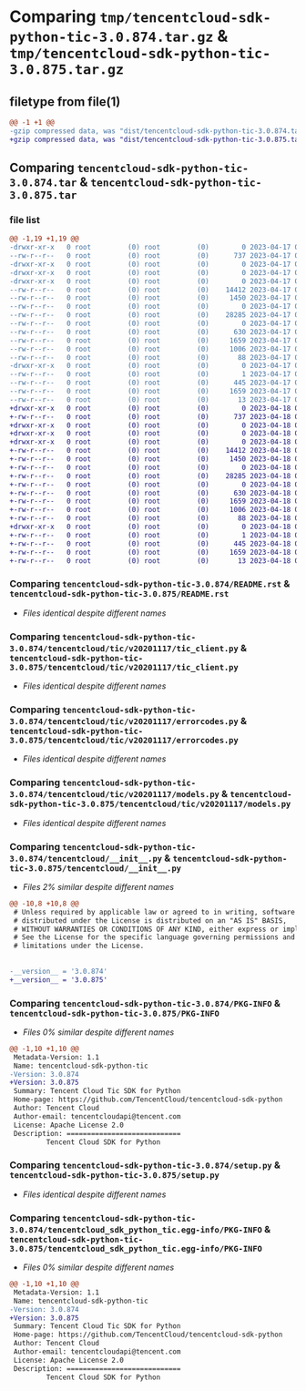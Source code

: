 # Comparing `tmp/tencentcloud-sdk-python-tic-3.0.874.tar.gz` & `tmp/tencentcloud-sdk-python-tic-3.0.875.tar.gz`

## filetype from file(1)

```diff
@@ -1 +1 @@
-gzip compressed data, was "dist/tencentcloud-sdk-python-tic-3.0.874.tar", last modified: Mon Apr 17 00:51:37 2023, max compression
+gzip compressed data, was "dist/tencentcloud-sdk-python-tic-3.0.875.tar", last modified: Tue Apr 18 00:58:57 2023, max compression
```

## Comparing `tencentcloud-sdk-python-tic-3.0.874.tar` & `tencentcloud-sdk-python-tic-3.0.875.tar`

### file list

```diff
@@ -1,19 +1,19 @@
-drwxr-xr-x   0 root         (0) root         (0)        0 2023-04-17 00:51:37.000000 tencentcloud-sdk-python-tic-3.0.874/
--rw-r--r--   0 root         (0) root         (0)      737 2023-04-17 00:51:37.000000 tencentcloud-sdk-python-tic-3.0.874/README.rst
-drwxr-xr-x   0 root         (0) root         (0)        0 2023-04-17 00:51:37.000000 tencentcloud-sdk-python-tic-3.0.874/tencentcloud/
-drwxr-xr-x   0 root         (0) root         (0)        0 2023-04-17 00:51:37.000000 tencentcloud-sdk-python-tic-3.0.874/tencentcloud/tic/
-drwxr-xr-x   0 root         (0) root         (0)        0 2023-04-17 00:51:37.000000 tencentcloud-sdk-python-tic-3.0.874/tencentcloud/tic/v20201117/
--rw-r--r--   0 root         (0) root         (0)    14412 2023-04-17 00:51:37.000000 tencentcloud-sdk-python-tic-3.0.874/tencentcloud/tic/v20201117/tic_client.py
--rw-r--r--   0 root         (0) root         (0)     1450 2023-04-17 00:51:37.000000 tencentcloud-sdk-python-tic-3.0.874/tencentcloud/tic/v20201117/errorcodes.py
--rw-r--r--   0 root         (0) root         (0)        0 2023-04-17 00:51:37.000000 tencentcloud-sdk-python-tic-3.0.874/tencentcloud/tic/v20201117/__init__.py
--rw-r--r--   0 root         (0) root         (0)    28285 2023-04-17 00:51:37.000000 tencentcloud-sdk-python-tic-3.0.874/tencentcloud/tic/v20201117/models.py
--rw-r--r--   0 root         (0) root         (0)        0 2023-04-17 00:51:37.000000 tencentcloud-sdk-python-tic-3.0.874/tencentcloud/tic/__init__.py
--rw-r--r--   0 root         (0) root         (0)      630 2023-04-17 00:51:37.000000 tencentcloud-sdk-python-tic-3.0.874/tencentcloud/__init__.py
--rw-r--r--   0 root         (0) root         (0)     1659 2023-04-17 00:51:37.000000 tencentcloud-sdk-python-tic-3.0.874/PKG-INFO
--rw-r--r--   0 root         (0) root         (0)     1006 2023-04-17 00:51:37.000000 tencentcloud-sdk-python-tic-3.0.874/setup.py
--rw-r--r--   0 root         (0) root         (0)       88 2023-04-17 00:51:37.000000 tencentcloud-sdk-python-tic-3.0.874/setup.cfg
-drwxr-xr-x   0 root         (0) root         (0)        0 2023-04-17 00:51:37.000000 tencentcloud-sdk-python-tic-3.0.874/tencentcloud_sdk_python_tic.egg-info/
--rw-r--r--   0 root         (0) root         (0)        1 2023-04-17 00:51:37.000000 tencentcloud-sdk-python-tic-3.0.874/tencentcloud_sdk_python_tic.egg-info/dependency_links.txt
--rw-r--r--   0 root         (0) root         (0)      445 2023-04-17 00:51:37.000000 tencentcloud-sdk-python-tic-3.0.874/tencentcloud_sdk_python_tic.egg-info/SOURCES.txt
--rw-r--r--   0 root         (0) root         (0)     1659 2023-04-17 00:51:37.000000 tencentcloud-sdk-python-tic-3.0.874/tencentcloud_sdk_python_tic.egg-info/PKG-INFO
--rw-r--r--   0 root         (0) root         (0)       13 2023-04-17 00:51:37.000000 tencentcloud-sdk-python-tic-3.0.874/tencentcloud_sdk_python_tic.egg-info/top_level.txt
+drwxr-xr-x   0 root         (0) root         (0)        0 2023-04-18 00:58:57.000000 tencentcloud-sdk-python-tic-3.0.875/
+-rw-r--r--   0 root         (0) root         (0)      737 2023-04-18 00:58:57.000000 tencentcloud-sdk-python-tic-3.0.875/README.rst
+drwxr-xr-x   0 root         (0) root         (0)        0 2023-04-18 00:58:57.000000 tencentcloud-sdk-python-tic-3.0.875/tencentcloud/
+drwxr-xr-x   0 root         (0) root         (0)        0 2023-04-18 00:58:57.000000 tencentcloud-sdk-python-tic-3.0.875/tencentcloud/tic/
+drwxr-xr-x   0 root         (0) root         (0)        0 2023-04-18 00:58:57.000000 tencentcloud-sdk-python-tic-3.0.875/tencentcloud/tic/v20201117/
+-rw-r--r--   0 root         (0) root         (0)    14412 2023-04-18 00:58:57.000000 tencentcloud-sdk-python-tic-3.0.875/tencentcloud/tic/v20201117/tic_client.py
+-rw-r--r--   0 root         (0) root         (0)     1450 2023-04-18 00:58:57.000000 tencentcloud-sdk-python-tic-3.0.875/tencentcloud/tic/v20201117/errorcodes.py
+-rw-r--r--   0 root         (0) root         (0)        0 2023-04-18 00:58:57.000000 tencentcloud-sdk-python-tic-3.0.875/tencentcloud/tic/v20201117/__init__.py
+-rw-r--r--   0 root         (0) root         (0)    28285 2023-04-18 00:58:57.000000 tencentcloud-sdk-python-tic-3.0.875/tencentcloud/tic/v20201117/models.py
+-rw-r--r--   0 root         (0) root         (0)        0 2023-04-18 00:58:57.000000 tencentcloud-sdk-python-tic-3.0.875/tencentcloud/tic/__init__.py
+-rw-r--r--   0 root         (0) root         (0)      630 2023-04-18 00:58:57.000000 tencentcloud-sdk-python-tic-3.0.875/tencentcloud/__init__.py
+-rw-r--r--   0 root         (0) root         (0)     1659 2023-04-18 00:58:57.000000 tencentcloud-sdk-python-tic-3.0.875/PKG-INFO
+-rw-r--r--   0 root         (0) root         (0)     1006 2023-04-18 00:58:57.000000 tencentcloud-sdk-python-tic-3.0.875/setup.py
+-rw-r--r--   0 root         (0) root         (0)       88 2023-04-18 00:58:57.000000 tencentcloud-sdk-python-tic-3.0.875/setup.cfg
+drwxr-xr-x   0 root         (0) root         (0)        0 2023-04-18 00:58:57.000000 tencentcloud-sdk-python-tic-3.0.875/tencentcloud_sdk_python_tic.egg-info/
+-rw-r--r--   0 root         (0) root         (0)        1 2023-04-18 00:58:57.000000 tencentcloud-sdk-python-tic-3.0.875/tencentcloud_sdk_python_tic.egg-info/dependency_links.txt
+-rw-r--r--   0 root         (0) root         (0)      445 2023-04-18 00:58:57.000000 tencentcloud-sdk-python-tic-3.0.875/tencentcloud_sdk_python_tic.egg-info/SOURCES.txt
+-rw-r--r--   0 root         (0) root         (0)     1659 2023-04-18 00:58:57.000000 tencentcloud-sdk-python-tic-3.0.875/tencentcloud_sdk_python_tic.egg-info/PKG-INFO
+-rw-r--r--   0 root         (0) root         (0)       13 2023-04-18 00:58:57.000000 tencentcloud-sdk-python-tic-3.0.875/tencentcloud_sdk_python_tic.egg-info/top_level.txt
```

### Comparing `tencentcloud-sdk-python-tic-3.0.874/README.rst` & `tencentcloud-sdk-python-tic-3.0.875/README.rst`

 * *Files identical despite different names*

### Comparing `tencentcloud-sdk-python-tic-3.0.874/tencentcloud/tic/v20201117/tic_client.py` & `tencentcloud-sdk-python-tic-3.0.875/tencentcloud/tic/v20201117/tic_client.py`

 * *Files identical despite different names*

### Comparing `tencentcloud-sdk-python-tic-3.0.874/tencentcloud/tic/v20201117/errorcodes.py` & `tencentcloud-sdk-python-tic-3.0.875/tencentcloud/tic/v20201117/errorcodes.py`

 * *Files identical despite different names*

### Comparing `tencentcloud-sdk-python-tic-3.0.874/tencentcloud/tic/v20201117/models.py` & `tencentcloud-sdk-python-tic-3.0.875/tencentcloud/tic/v20201117/models.py`

 * *Files identical despite different names*

### Comparing `tencentcloud-sdk-python-tic-3.0.874/tencentcloud/__init__.py` & `tencentcloud-sdk-python-tic-3.0.875/tencentcloud/__init__.py`

 * *Files 2% similar despite different names*

```diff
@@ -10,8 +10,8 @@
 # Unless required by applicable law or agreed to in writing, software
 # distributed under the License is distributed on an "AS IS" BASIS,
 # WITHOUT WARRANTIES OR CONDITIONS OF ANY KIND, either express or implied.
 # See the License for the specific language governing permissions and
 # limitations under the License.
 
 
-__version__ = '3.0.874'
+__version__ = '3.0.875'
```

### Comparing `tencentcloud-sdk-python-tic-3.0.874/PKG-INFO` & `tencentcloud-sdk-python-tic-3.0.875/PKG-INFO`

 * *Files 0% similar despite different names*

```diff
@@ -1,10 +1,10 @@
 Metadata-Version: 1.1
 Name: tencentcloud-sdk-python-tic
-Version: 3.0.874
+Version: 3.0.875
 Summary: Tencent Cloud Tic SDK for Python
 Home-page: https://github.com/TencentCloud/tencentcloud-sdk-python
 Author: Tencent Cloud
 Author-email: tencentcloudapi@tencent.com
 License: Apache License 2.0
 Description: ============================
         Tencent Cloud SDK for Python
```

### Comparing `tencentcloud-sdk-python-tic-3.0.874/setup.py` & `tencentcloud-sdk-python-tic-3.0.875/setup.py`

 * *Files identical despite different names*

### Comparing `tencentcloud-sdk-python-tic-3.0.874/tencentcloud_sdk_python_tic.egg-info/PKG-INFO` & `tencentcloud-sdk-python-tic-3.0.875/tencentcloud_sdk_python_tic.egg-info/PKG-INFO`

 * *Files 0% similar despite different names*

```diff
@@ -1,10 +1,10 @@
 Metadata-Version: 1.1
 Name: tencentcloud-sdk-python-tic
-Version: 3.0.874
+Version: 3.0.875
 Summary: Tencent Cloud Tic SDK for Python
 Home-page: https://github.com/TencentCloud/tencentcloud-sdk-python
 Author: Tencent Cloud
 Author-email: tencentcloudapi@tencent.com
 License: Apache License 2.0
 Description: ============================
         Tencent Cloud SDK for Python
```

